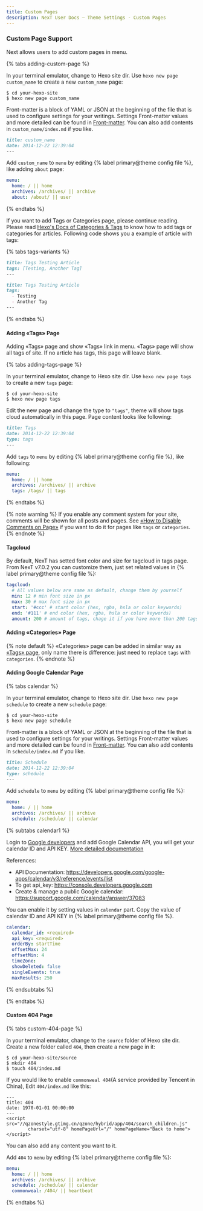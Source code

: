 ```yaml
---
title: Custom Pages
description: NexT User Docs – Theme Settings - Custom Pages
---
```


### Custom Page Support

Next allows users to add custom pages in menu.

{% tabs adding-custom-page %}
<!-- tab Adding New Page → -->
In your terminal emulator, change to Hexo site dir. Use `hexo new page custom_name` to create a new `custom_name` page:

    $ cd your-hexo-site
    $ hexo new page custom_name

<!-- endtab -->

<!-- tab Setting Front-matter Values → -->
Front-matter is a block of YAML or JSON at the beginning of the file that is used to configure settings for your writings. Settings Front-matter values and more detailed can be found in [Front-matter](https://hexo.io/docs/front-matter). You can also add contents in `custom_name/index.md` if you like.

```md
title: custom_name
date: 2014-12-22 12:39:04
---
```
<!-- endtab -->

<!-- tab Editting Menu -->
Add `custom_name` to `menu` by editing {% label primary@theme config file %}, like adding `about` page:
```yml next/_config.yml
menu:
  home: / || home
  archives: /archives/ || archive
  about: /about/ || user
```
<!-- endtab -->
{% endtabs %}

If you want to add Tags or Categories page, please continue reading.
Please read [Hexo's Docs of Categories & Tags](https://hexo.io/docs/front-matter#Categories-amp-Tags) to know how to add tags or categories for articles.
Following code shows you a example of article with tags:

{% tabs tags-variants %}
<!-- tab Variant 1 -->
```md
title: Tags Testing Article
tags: [Testing, Another Tag]
---
```
<!-- endtab -->

<!-- tab Variant 2 -->
```md
title: Tags Testing Article
tags:
  - Testing
  - Another Tag
---
```
<!-- endtab -->
{% endtabs %}

#### Adding «Tags» Page

Adding «Tags» page and show «Tags» link in menu. «Tags» page will show all tags of site. If no article has tags, this page will leave blank.

{% tabs adding-tags-page %}
<!-- tab Adding New Page → -->
In your terminal emulator, change to Hexo site dir. Use `hexo new page tags` to create a new `tags` page:

    $ cd your-hexo-site
    $ hexo new page tags

<!-- endtab -->

<!-- tab Setting Page Type → -->
Edit the new page and change the type to `"tags"`, theme will show tags cloud automatically in this page. Page content looks like following:

```md
title: Tags
date: 2014-12-22 12:39:04
type: tags
---
```
<!-- endtab -->

<!-- tab Editting Menu -->
Add `tags` to `menu` by editing {% label primary@theme config file %}, like following:
```yml next/_config.yml
menu:
  home: / || home
  archives: /archives/ || archive
  tags: /tags/ || tags
```
<!-- endtab -->
{% endtabs %}

{% note warning %}
If you enable any comment system for your site, comments will be shown for all posts and pages.
See [«How to Disable Comments on Page»](/docs/faqs/#How-to-Disable-Comments-on-Page) if you want to do it for pages like `tags` or `categories`.
{% endnote %}

#### Tagcloud

By default, NexT has setted font color and size for tagcloud in tags page.
From NexT v7.0.2 you can customize them, just set related values in {% label primary@theme config file %}:

```yml next/_config.yml
tagcloud:
  # All values below are same as default, change them by yourself
  min: 12 # min font size in px
  max: 30 # max font size in px
  start: '#ccc' # start color (hex, rgba, hsla or color keywords)
  end: '#111' # end color (hex, rgba, hsla or color keywords)
  amount: 200 # amount of tags, chage it if you have more than 200 tags
```

#### Adding «Categories» Page

{% note default %}
«Categories» page can be added in similar way as [«Tags» page](#Adding-%C2%ABTags%C2%BB-Page), only name there is difference: just need to replace `tags` with `categories`.
{% endnote %}

#### Adding Google Calendar Page

{% tabs calendar %}
<!-- tab Adding Schedule Page → -->
In your terminal emulator, change to Hexo site dir. Use `hexo new page schedule` to create a new `schedule` page:

    $ cd your-hexo-site
    $ hexo new page schedule

<!-- endtab -->

<!-- tab Setting Front-matter Values → -->
Front-matter is a block of YAML or JSON at the beginning of the file that is used to configure settings for your writings. Settings Front-matter values and more detailed can be found in [Front-matter](https://hexo.io/docs/front-matter). You can also add contents in `schedule/index.md` if you like.

```md
title: Schedule
date: 2014-12-22 12:39:04
type: schedule
---
```
<!-- endtab -->

<!-- tab Editting Menu → -->
Add `schedule` to `menu` by editing {% label primary@theme config file %}:
```yml next/_config.yml
menu:
  home: / || home
  archives: /archives/ || archive
  schedule: /schedule/ || calendar
```
<!-- endtab -->

<!-- tab Setting Google Calendar-->

{% subtabs calendar1 %}
<!-- tab Get calendar ID and API KEY →  -->
Login to [Google developers](https://console.developers.google.com/flows/enableapi?apiid=calendar) and add Google Calendar API, you will get your calendar ID and API KEY. [More detailed documentation](https://developers.google.com/calendar/quickstart/js)

References:
- API Documentation: https://developers.google.com/google-apps/calendar/v3/reference/events/list
- To get api_key: https://console.developers.google.com
- Create & manage a public Google calendar: https://support.google.com/calendar/answer/37083
<!-- endtab -->
<!-- tab NexT Config  -->
You can enable it by setting values in `calendar` part. Copy the value of calendar ID and API KEY in {% label primary@theme config file %}.

```yml next/_config.yml
calendar:
  calendar_id: <required>
  api_key: <required>
  orderBy: startTime
  offsetMax: 24
  offsetMin: 4
  timeZone:
  showDeleted: false
  singleEvents: true
  maxResults: 250
```
<!-- endtab -->
{% endsubtabs %}

<!-- endtab -->
{% endtabs %}

#### Custom 404 Page

{% tabs custom-404-page %}
<!-- tab Adding New Page → -->
In your terminal emulator, change to the `source` folder of Hexo site dir. Create a new folder called `404`, then create a new page in it:

    $ cd your-hexo-site/source
    $ mkdir 404
    $ touch 404/index.md

<!-- endtab -->

<!-- tab Editting Page → -->
If you would like to enable `commonweal 404`(A service provided by Tencent in China), Edit `404/index.md` like this:

    ---
    title: 404
    date: 1970-01-01 00:00:00
    ---
    <script src="//qzonestyle.gtimg.cn/qzone/hybrid/app/404/search_children.js"
            charset="utf-8" homePageUrl="/" homePageName="Back to home">
    </script>

You can also add any content you want to it.
<!-- endtab -->

<!-- tab Editting Menu → -->
Add `404` to `menu` by editing {% label primary@theme config file %}:
```yml next/_config.yml
menu:
  home: / || home
  archives: /archives/ || archive
  schedule: /schedule/ || calendar
  commonweal: /404/ || heartbeat
```
<!-- endtab -->
{% endtabs %}
